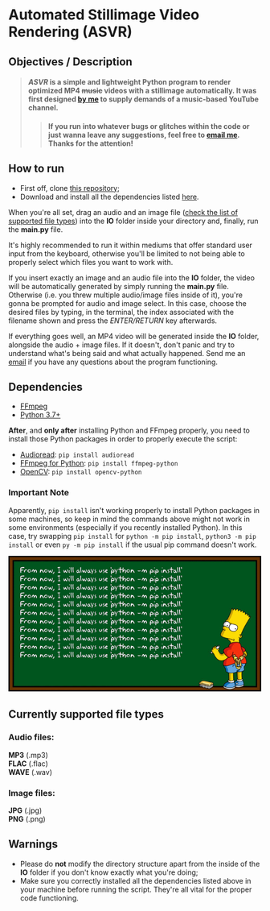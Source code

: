 # Automated Stillimage Video Rendering (ASVR)

## Objectives / Description

> #### _ASVR_ is a simple and lightweight Python program to render optimized MP4 ~~music~~ videos with a stillimage automatically. It was first designed [by me](https://github.com/fxred) to supply demands of a music-based YouTube channel.
>
>> #### If you run into whatever bugs or glitches within the code or just wanna leave any suggestions, feel free to [email me](mailto:fxr.ed03@gmail.com). Thanks for the attention!

## How to run

* First off, clone [this repository](https://github.com/fxred/ASVR);
* Download and install all the dependencies listed [here](#dependencies).


When you're all set, drag an audio and an image file ([check the list of supported file types](#currently-supported-file-types)) into the **IO** folder inside your directory and, finally, run the **main.py** file.

It's highly recommended to run it within mediums that offer standard user input from the keyboard, otherwise you'll be limited to not being able to properly select which files you want to work with.

If you insert exactly an image and an audio file into the __IO__ folder, the video will be automatically generated by simply running the __main.py__ file.
Otherwise (i.e. you threw multiple audio/image files inside of it), you're gonna be prompted for audio and image select. In this case, choose the desired files by typing, in the terminal, the index associated with the filename shown and press the _ENTER/RETURN_ key afterwards.

If everything goes well, an MP4 video will be generated inside the __IO__ folder, alongside the audio + image files.
If it doesn't, don't panic and try to understand what's being said and what actually happened. Send me an [email](mailto:fxr.ed03@gmail.com) if you have any questions about the program functioning.


## Dependencies

* [FFmpeg](https://ffmpeg.org/download.html)
* [Python 3.7+](https://www.python.org/downloads)


**After**, and **only after** installing Python and FFmpeg properly, you need to install those Python packages in order to properly execute the script:

* [Audioread](https://pypi.org/project/audioread): `pip install audioread`
* [FFmpeg for Python](https://pypi.org/project/ffmpeg-python): `pip install ffmpeg-python`
* [OpenCV](https://pypi.org/project/opencv-python): `pip install opencv-python`

### Important Note
Apparently, `pip install` isn't working properly to install Python packages in some machines, so keep in mind the commands above might not work in some environments (especially if you recently installed Python). In this case, try swapping `pip install` for `python -m pip install`, `python3 -m pip install` or even `py -m pip install` if the usual pip command doesn't work.

![python -m pip install](wwpLI.png "python -m pip install python -m pip install python -m pip install python -m pip install python -m pip install python -m pip install")

## Currently supported file types

### Audio files:

__MP3__ (.mp3) <br>
__FLAC__ (.flac) <br>
__WAVE__ (.wav)

### Image files:

__JPG__ (.jpg) <br>
__PNG__ (.png)

## Warnings

* Please do **not** modify the directory structure apart from the inside of the __IO__ folder if you don't know exactly what you're doing;
* Make sure you correctly installed all the dependencies listed above in your machine before running the script. They're all vital for the proper code functioning.
